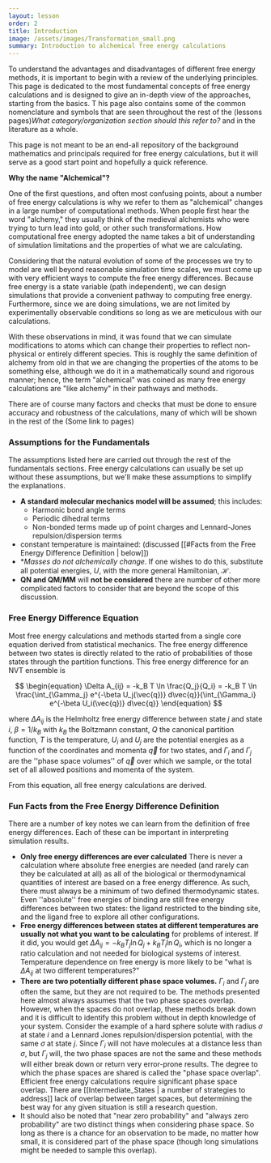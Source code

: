 ```yaml
---
layout: lesson
order: 2
title: Introduction
image: /assets/images/Transformation_small.png
summary: Introduction to alchemical free energy calculations
---
```


To understand the advantages and disadvantages of different free energy methods, it is important to begin 
with a review of the underlying principles. This page is dedicated to the most fundamental concepts of free 
energy calculations and is designed to give an in-depth view of the approaches, starting from the basics. T
his page also contains some of the common nomenclature and symbols that are seen throughout the rest of 
the (lessons pages)*What category/organization section should this refer to?* and in the literature as a whole.

This page is not meant to be an end-all repository of the background mathematics and principals required for 
free energy calculations, but it will serve as a good start point and hopefully a quick reference.

**Why the name "Alchemical"?**

One of the first questions, and often most confusing points, about a number of free energy calculations is why we refer 
to them as "alchemical" changes in a large number of computational methods. When people first hear the word "alchemy," 
they usually think of the medieval alchemists who were trying to turn lead into gold, or other such transformations. 
How computational free energy adopted the name takes a bit of understanding of simulation limitations and the properties 
of what we are calculating.

Considering that the natural evolution of some of the processes we try to model are well beyond reasonable simulation time 
scales, we must come up with very efficient ways to compute the free energy differences. Because free energy is a state variable 
(path independent), we can design simulations that provide a convenient pathway to computing free energy. Furthermore, since we 
are doing simulations, we are not limited by experimentally observable conditions so long as we are meticulous with our calculations.

With these observations in mind, it was found that we can simulate modifications to atoms which can change their properties 
to reflect non-physical or entirely different species. This is roughly the same definition of alchemy from old in that we are 
changing the properties of the atoms to be something else, although we do it in a mathematically sound and rigorous manner;
hence, the term "alchemical" was coined as many free energy calculations are "like alchemy" in their pathways and methods.

There are of course many factors and checks that must be done to ensure accuracy and robustness of the calculations, many of 
which will be shown in the rest of the (Some link to pages)

### Assumptions for the Fundamentals
The assumptions listed here are carried out through the rest of the fundamentals sections. Free energy calculations 
can usually be set up without these assumptions, but we'll make these assumptions to simplify the explanations. 

- **A standard molecular mechanics model will be assumed**; this includes:
   - Harmonic bond angle terms
   - Periodic dihedral terms
   - Non-bonded terms made up of point charges and Lennard-Jones repulsion/dispersion terms  
 - constant temperature is maintained:  (discussed [[#Facts from the Free Energy Difference Definition | below]])
 - **Masses do not alchemically change.* If one wishes to do this, substitute all potential energies, $U$, with the more general Hamiltonian, $\mathcal{H}$.
 - **QN and QM/MM** will **not be considered** there are number of other more complicated factors to consider that are beyond the scope of this discussion.

### Free Energy Difference Equation
Most free energy calculations and methods started from a single core equation derived from statistical mechanics. The free energy difference between two states is directly related to the ratio of probabilities of those states through the partition functions. This free energy difference for an NVT ensemble is

$$
\begin{equation} 
\Delta A_{ij} = -k_B T \ln \frac{Q_j}{Q_i} = -k_B T \ln \frac{\int_{\Gamma_j} e^{-\beta U_j(\vec{q})} d\vec{q}}{\int_{\Gamma_i} e^{-\beta U_i(\vec{q})} d\vec{q}}
\end{equation}
$$

where $\Delta A_{ij}$ is the Helmholtz free energy difference between state $j$ and state $i$, $\beta = 1/k_B$ with $k_B$ the Boltzmann constant, 
$Q$ the canonical partition function, $T$ is the temperature, $U_i$ and $U_j$ are the potential energies as a function of the coordinates and momenta $\vec{q}$ for two states, and $\Gamma_i$ and $\Gamma_j$ are the ''phase space volumes'' of $\vec{q}$ 
over which we sample, or the total set of all allowed positions and momenta of the system.

From this equation, all free energy calculations are derived.

### Fun Facts from the Free Energy Difference Definition
There are a number of key notes we can learn from the definition of free energy differences. Each of these can be important  in interpreting simulation results.

- **Only free energy __differences__ are ever calculated** There is never a calculation where absolute free energies
    are needed (and rarely can they be calculated at all) as all of the biological or thermodynamical quantities of interest are based on a free energy difference. As such, there must always be a minimum of two defined thermodynamic states. Even ''absolute'' free energies of binding are still free energy differences between two states: the ligand restricted to the binding site, and the ligand free to explore all other configurations.
- **Free energy differences between states at different temperatures are usually not what you want to be calculating** for problems of interest.  If it did, you would get $\Delta A_{ij} = -k_B T_j \ln Q_j + k_B T_i \ln Q_i$, which is no longer a ratio calculation and not needed for biological systems of interest. Temperature dependence on free energy is more likely to be "what is $\Delta A_{ij}$ at two different temperatures?"
- **There are two potentially different phase space volumes.** $\Gamma_i$ and $\Gamma_j$ are often the same, but they are not required to be. The methods presented here almost always assumes that the two phase spaces overlap. However, when the spaces do not overlap, these methods break down and it is difficult to identify this problem without in depth knowledge of your system. Consider the example of a hard sphere solute with radius $\sigma$ at state $i$ and a Lennard Jones repulsion/dispersion potential, with the same $\sigma$ at state $j$. Since $\Gamma _i$ will not have molecules at a distance less than $\sigma$, but $\Gamma_j$ will, the two phase spaces are not the same and these methods will either break down or return very error-prone results.
   The degree to which the phase spaces are shared is called the "phase space overlap". Efficient free energy calculations require significant phase space overlap. There are  [[Intermediate_States | a number of strategies to address]] lack of overlap between target spaces, but determining the best way for any given situation is still a research question.
- It should also be noted that "near zero probability" and "always zero probability" are two distinct things when considering phase space. So long as there is a chance for an observation to be made, no matter how small, it is considered part of the phase space (though long simulations might be needed to sample this overlap).

